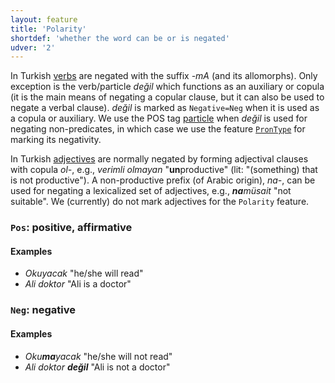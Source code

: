 ```yaml
---
layout: feature
title: 'Polarity'
shortdef: 'whether the word can be or is negated'
udver: '2'
---
```


In Turkish [verbs](tr-pos/VERB) are negated with the suffix _-mA_ (and its allomorphs).
Only exception is the verb/particle _değil_ which functions as an auxiliary or copula
(it is the main means of negating a copular clause, but it can also be used to negate a verbal clause).
_değil_ is marked as `Negative=Neg` when it is used as a copula or auxiliary.
We use the POS tag [particle](tr-pos/PART) when _değil_ is used for negating non-predicates,
in which case we use the feature [`PronType`](PronType) for marking its negativity.


In Turkish [adjectives](tr-pos/ADJ) are normally negated by forming adjectival
clauses with copula _ol-_, e.g., _verimli olmayan_ "<b>un</b>productive"
(lit: "(something) that is not productive").
A non-productive prefix (of Arabic origin), _na-_, can be used for negating a lexicalized set of adjectives, e.g., _<b>na</b>müsait_ "not suitable".
We (currently) do not mark adjectives for the `Polarity` feature.

### <a name="Pos">`Pos`</a>: positive, affirmative

#### Examples

- _Okuyacak_ "he/she will read"
- _Ali doktor_ "Ali is a doctor"

### <a name="Neg">`Neg`</a>: negative

#### Examples

- _Oku<b>ma</b>yacak_ "he/she will not read"
- _Ali doktor <b>değil</b>_ "Ali is not a doctor"

<!-- Interlanguage links updated Ne 5. května 2024, 18:20:15 CEST -->

